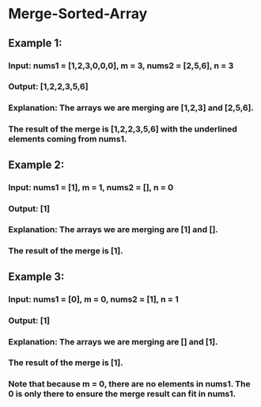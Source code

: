 # Merge-Sorted-Array
## Example 1:
### Input: nums1 = [1,2,3,0,0,0], m = 3, nums2 = [2,5,6], n = 3
### Output: [1,2,2,3,5,6]
### Explanation: The arrays we are merging are [1,2,3] and [2,5,6].
### The result of the merge is [1,2,2,3,5,6] with the underlined elements coming from nums1.
## Example 2:
### Input: nums1 = [1], m = 1, nums2 = [], n = 0
### Output: [1]
### Explanation: The arrays we are merging are [1] and [].
### The result of the merge is [1].
## Example 3:
### Input: nums1 = [0], m = 0, nums2 = [1], n = 1
### Output: [1]
### Explanation: The arrays we are merging are [] and [1].
### The result of the merge is [1].
### Note that because m = 0, there are no elements in nums1. The 0 is only there to ensure the merge result can fit in nums1.
